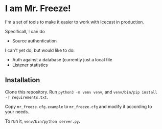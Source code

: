 # I am Mr. Freeze!

I'm a set of tools to make it easier to work with Icecast in production.

Specificall, I can do

* Source authentication

I can't yet do, but would like to do:

* Auth against a database (currently just a local file
* Listener statistics

## Installation

Clone this repository. Run `python3 -m venv venv`, and `venv/bin/pip install -r requirements.txt`.

Copy `mr_freeze.cfg.example` to `mr_freeze.cfg` and modify it according to your needs.

To run it, `venv/bin/python server.py`.
